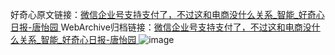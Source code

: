 好奇心原文链接：[微信企业号支持支付了，不过这和电商没什么关系_智能_好奇心日报-唐怡园 ](https://www.qdaily.com/articles/11248.html)
WebArchive归档链接：[微信企业号支持支付了，不过这和电商没什么关系_智能_好奇心日报-唐怡园 ](http://web.archive.org/web/20190623164101/https://www.qdaily.com/articles/11248.html)
![image](http://ww3.sinaimg.cn/large/007d5XDply1g3wgfwam2fj30u02v14qp)